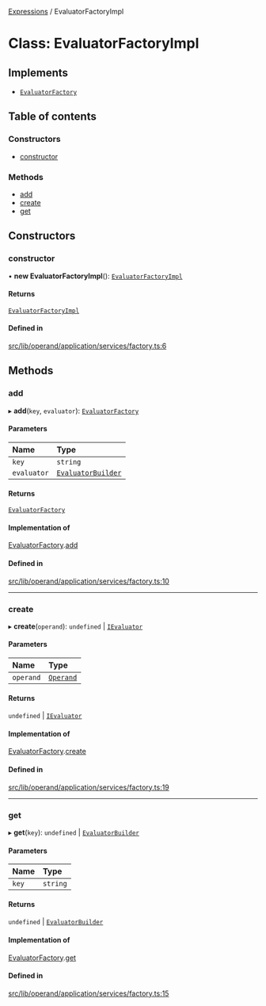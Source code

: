 [Expressions](../README.md) / EvaluatorFactoryImpl

# Class: EvaluatorFactoryImpl

## Implements

- [`EvaluatorFactory`](../interfaces/EvaluatorFactory.md)

## Table of contents

### Constructors

- [constructor](EvaluatorFactoryImpl.md#constructor)

### Methods

- [add](EvaluatorFactoryImpl.md#add)
- [create](EvaluatorFactoryImpl.md#create)
- [get](EvaluatorFactoryImpl.md#get)

## Constructors

### constructor

• **new EvaluatorFactoryImpl**(): [`EvaluatorFactoryImpl`](EvaluatorFactoryImpl.md)

#### Returns

[`EvaluatorFactoryImpl`](EvaluatorFactoryImpl.md)

#### Defined in

[src/lib/operand/application/services/factory.ts:6](https://github.com/FlavioLionelRita/3xpr/blob/911c547/src/lib/operand/application/services/factory.ts#L6)

## Methods

### add

▸ **add**(`key`, `evaluator`): [`EvaluatorFactory`](../interfaces/EvaluatorFactory.md)

#### Parameters

| Name | Type |
| :------ | :------ |
| `key` | `string` |
| `evaluator` | [`EvaluatorBuilder`](../interfaces/EvaluatorBuilder.md) |

#### Returns

[`EvaluatorFactory`](../interfaces/EvaluatorFactory.md)

#### Implementation of

[EvaluatorFactory](../interfaces/EvaluatorFactory.md).[add](../interfaces/EvaluatorFactory.md#add)

#### Defined in

[src/lib/operand/application/services/factory.ts:10](https://github.com/FlavioLionelRita/3xpr/blob/911c547/src/lib/operand/application/services/factory.ts#L10)

___

### create

▸ **create**(`operand`): `undefined` \| [`IEvaluator`](../interfaces/IEvaluator.md)

#### Parameters

| Name | Type |
| :------ | :------ |
| `operand` | [`Operand`](Operand.md) |

#### Returns

`undefined` \| [`IEvaluator`](../interfaces/IEvaluator.md)

#### Implementation of

[EvaluatorFactory](../interfaces/EvaluatorFactory.md).[create](../interfaces/EvaluatorFactory.md#create)

#### Defined in

[src/lib/operand/application/services/factory.ts:19](https://github.com/FlavioLionelRita/3xpr/blob/911c547/src/lib/operand/application/services/factory.ts#L19)

___

### get

▸ **get**(`key`): `undefined` \| [`EvaluatorBuilder`](../interfaces/EvaluatorBuilder.md)

#### Parameters

| Name | Type |
| :------ | :------ |
| `key` | `string` |

#### Returns

`undefined` \| [`EvaluatorBuilder`](../interfaces/EvaluatorBuilder.md)

#### Implementation of

[EvaluatorFactory](../interfaces/EvaluatorFactory.md).[get](../interfaces/EvaluatorFactory.md#get)

#### Defined in

[src/lib/operand/application/services/factory.ts:15](https://github.com/FlavioLionelRita/3xpr/blob/911c547/src/lib/operand/application/services/factory.ts#L15)
